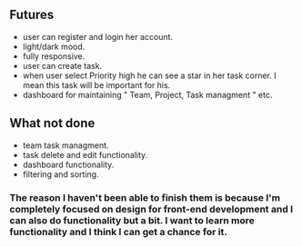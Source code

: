  ## Futures

<ul>
<li>user can register and login her account.</li>
<li>light/dark mood.</li>
<li>fully responsive.</li>
<li>user can create task.</li>
<li>when user select Priority high he can see a star in her task corner. I mean this task will be important for his.</li>
<li>dashboard for maintaining " Team, Project, Task managment " etc.</li>

</ul>

## What not done

<ul>
<li>team task managment.</li>
<li>task delete and edit functionality.</li>
<li>dashboard functionality.</li>
<li>filtering and sorting.</li>

</ul>

### The reason I haven't been able to finish them is because I'm completely focused on design for front-end development and I can also do functionality but a bit. I want to learn more functionality and I think I can get a chance for it.
